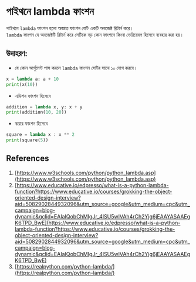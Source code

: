 # পাইথনে lambda ফাংশন

পাইথনে `lambda` ফাংশন হলো অজ্ঞাত ফাংশন যেটি একটি অবজেক্ট রিটার্ন করে। </br>
`lambda` ফাংশন যে অবজেক্টটি রিটার্ন করে সেটিকে বড় কোন ফাংশনে কিংবা ভেরিয়েবল হিসেবে ব্যবহার করা হয়।


## **উদাহরণ:**

* যে কোন আর্গুমেন্ট পাস করলে `lambda` ফাংশন সেটির সাথে ১০ যোগ করবে। 

```py
x = lambda a: a + 10
print(x(10))
```

* এডিশন ফাংশন হিসেবে

```py
addition = lambda x, y: x + y
print(addition(10, 20))
```

* স্কয়ার ফাংশন হিসেবে

```py
square = lambda x : x ** 2
print(square(5))
```

## References
1. [https://www.w3schools.com/python/python_lambda.asp](https://www.w3schools.com/python/python_lambda.asp)
2. [https://www.educative.io/edpresso/what-is-a-python-lambda-function?https://www.educative.io/courses/grokking-the-object-oriented-design-interview?aid=5082902844932096&utm_source=google&utm_medium=cpc&utm_campaign=blog-dynamic&gclid=EAIaIQobChMIgJr_4ISU5wIVAh4rCh2Yjg6jEAAYASAAEgK6TPD_BwE](https://www.educative.io/edpresso/what-is-a-python-lambda-function?https://www.educative.io/courses/grokking-the-object-oriented-design-interview?aid=5082902844932096&utm_source=google&utm_medium=cpc&utm_campaign=blog-dynamic&gclid=EAIaIQobChMIgJr_4ISU5wIVAh4rCh2Yjg6jEAAYASAAEgK6TPD_BwE)
3. [https://realpython.com/python-lambda/](https://realpython.com/python-lambda/)
